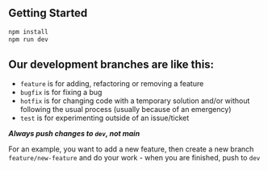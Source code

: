 ## Getting Started

```bash
npm install
npm run dev
```

## Our development branches are like this:
* `feature` is for adding, refactoring or removing a feature
* `bugfix` is for fixing a bug
* `hotfix` is for changing code with a temporary solution and/or without following the usual process (usually because of an emergency)
* `test` is for experimenting outside of an issue/ticket

***Always push changes to `dev`, not main***

For an example, you want to add a new feature, then create a new branch `feature/new-feature` and do your work - when you are finished, push to `dev`
